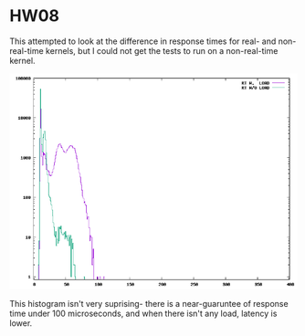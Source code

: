 # HW08

This attempted to look at the difference in response times for real- and non-real-time kernels, but I could not get the tests to run on a non-real-time kernel.

![histogram](out.png)

This histogram isn't very suprising- there is a near-guaruntee of response time under 100 microseconds, and when there isn't any load, latency is lower.


